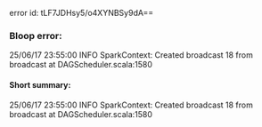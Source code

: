 error id: tLF7JDHsy5/o4XYNBSy9dA==
### Bloop error:

25/06/17 23:55:00 INFO SparkContext: Created broadcast 18 from broadcast at DAGScheduler.scala:1580
#### Short summary: 

25/06/17 23:55:00 INFO SparkContext: Created broadcast 18 from broadcast at DAGScheduler.scala:1580